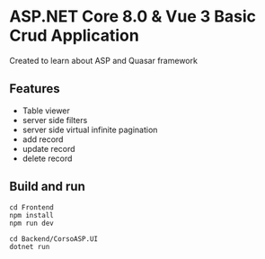 # ASP.NET Core 8.0 & Vue 3 Basic Crud Application 

Created to learn about ASP and Quasar framework

## Features
- Table viewer
- server side filters
- server side virtual infinite pagination
- add record
- update record
- delete record

## Build and run
```
cd Frontend
npm install
npm run dev
```

```
cd Backend/CorsoASP.UI
dotnet run
```
